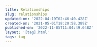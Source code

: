 ```yaml
---
title: Relationships
slug: relationships
updated-on: '2022-04-19T02:46:40.428Z'
created-on: '2021-05-01T18:20:58.389Z'
published-on: '2022-11-05T11:04:49.048Z'
layout: '[tag].html'
tags: tag
---
```



